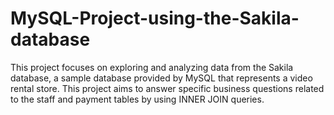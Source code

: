 # MySQL-Project-using-the-Sakila-database
This project focuses on exploring and analyzing data from the Sakila database, a sample database provided by MySQL that represents a video rental store. This project aims to answer specific business questions related to the staff and payment tables by using INNER JOIN queries.
